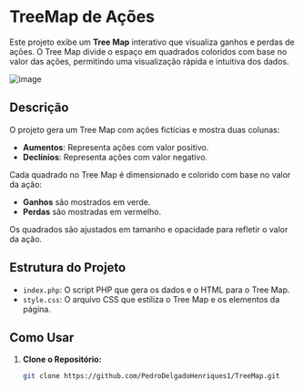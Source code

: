 # TreeMap de Ações

Este projeto exibe um **Tree Map** interativo que visualiza ganhos e perdas de ações. O Tree Map divide o espaço em quadrados coloridos com base no valor das ações, permitindo uma visualização rápida e intuitiva dos dados.

![image](https://github.com/user-attachments/assets/9c90d10f-54ce-44ca-9744-3258020604bd)

## Descrição

O projeto gera um Tree Map com ações fictícias e mostra duas colunas:

- **Aumentos**: Representa ações com valor positivo.
- **Declínios**: Representa ações com valor negativo.

Cada quadrado no Tree Map é dimensionado e colorido com base no valor da ação:

- **Ganhos** são mostrados em verde.
- **Perdas** são mostradas em vermelho.

Os quadrados são ajustados em tamanho e opacidade para refletir o valor da ação.

## Estrutura do Projeto

- `index.php`: O script PHP que gera os dados e o HTML para o Tree Map.
- `style.css`: O arquivo CSS que estiliza o Tree Map e os elementos da página.

## Como Usar

1. **Clone o Repositório:**

   ```bash
   git clone https://github.com/PedroDelgadoHenriques1/TreeMap.git
